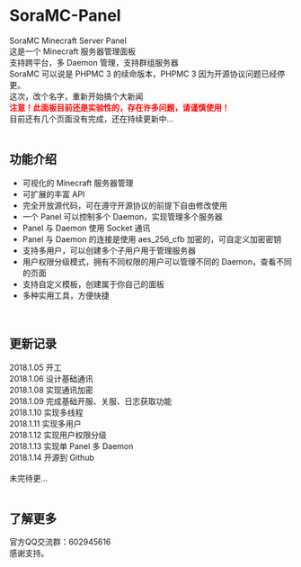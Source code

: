 # SoraMC-Panel
SoraMC Minecraft Server Panel<br>
这是一个 Minecraft 服务器管理面板<br>
支持跨平台，多 Daemon 管理，支持群组服务器<br>
SoraMC 可以说是 PHPMC 3 的续命版本，PHPMC 3 因为开源协议问题已经停更。<br>
这次，改个名字，重新开始搞个大新闻<br>
<b style="color:#FF0000">注意！此面板目前还是实验性的，存在许多问题，请谨慎使用！</b><br>
目前还有几个页面没有完成，还在持续更新中...<br>
<br>
<h2>功能介绍</h2>
<ul>
  <li>可视化的 Minecraft 服务器管理</li>
  <li>可扩展的丰富 API</li>
  <li>完全开放源代码，可在遵守开源协议的前提下自由修改使用</li>
  <li>一个 Panel 可以控制多个 Daemon，实现管理多个服务器</li>
  <li>Panel 与 Daemon 使用 Socket 通讯</li>
  <li>Panel 与 Daemon 的连接是使用 aes_256_cfb 加密的，可自定义加密密钥</li>
  <li>支持多用户，可以创建多个子用户用于管理服务器</li>
  <li>用户权限分级模式，拥有不同权限的用户可以管理不同的 Daemon，查看不同的页面</li>
  <li>支持自定义模板，创建属于你自己的面板</li>
  <li>多种实用工具，方便快捷</li>
</ul>
<br>
<h2>更新记录</h2>
2018.1.05 开工<br>
2018.1.06 设计基础通讯<br>
2018.1.08 实现通讯加密<br>
2018.1.09 完成基础开服、关服、日志获取功能<br>
2018.1.10 实现多线程<br>
2018.1.11 实现多用户<br>
2018.1.12 实现用户权限分级<br>
2018.1.13 实现单 Panel 多 Daemon<br>
2018.1.14 开源到 Github<br>
<br>
未完待更...<br>
<br>
<h2>了解更多</h2>
官方QQ交流群：602945616<br>
感谢支持。
